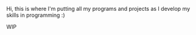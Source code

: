 Hi, this is where I'm putting all my programs and projects as I develop my skills in programming :)

WIP
